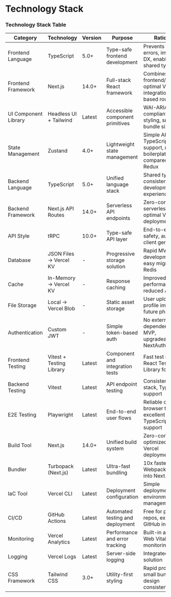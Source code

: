 # Technology Stack

### Technology Stack Table

| Category | Technology | Version | Purpose | Rationale |
|----------|------------|---------|---------|-----------|
| Frontend Language | TypeScript | 5.0+ | Type-safe frontend development | Prevents runtime errors, improves DX, enables shared types |
| Frontend Framework | Next.js | 14.0+ | Full-stack React framework | Combines frontend/backend, optimal Vercel integration, file-based routing |
| UI Component Library | Headless UI + Tailwind | Latest | Accessible component primitives | WAI-ARIA compliant, rapid styling, small bundle size |
| State Management | Zustand | 4.0+ | Lightweight state management | Simple API, TypeScript support, no boilerplate compared to Redux |
| Backend Language | TypeScript | 5.0+ | Unified language stack | Shared types, consistent development experience |
| Backend Framework | Next.js API Routes | 14.0+ | Serverless API endpoints | Zero-config serverless, optimal Vercel deployment |
| API Style | tRPC | 10.0+ | Type-safe API layer | End-to-end type safety, automatic client generation |
| Database | JSON Files → Vercel KV | - | Progressive storage solution | Rapid MVP development, easy migration to Redis |
| Cache | In-Memory → Vercel KV | - | Response caching | Improved performance, reduced API calls |
| File Storage | Local → Vercel Blob | - | Static asset storage | User uploads, profile images in future phases |
| Authentication | Custom JWT | - | Simple token-based auth | No external dependencies for MVP, upgradeable to NextAuth |
| Frontend Testing | Vitest + Testing Library | Latest | Component and integration tests | Fast test runner, React Testing Library for UI |
| Backend Testing | Vitest | Latest | API endpoint testing | Consistent testing stack, TypeScript support |
| E2E Testing | Playwright | Latest | End-to-end user flows | Reliable cross-browser testing, excellent TypeScript support |
| Build Tool | Next.js | 14.0+ | Unified build system | Zero-config, optimized for Vercel deployment |
| Bundler | Turbopack (Next.js) | Latest | Ultra-fast bundling | 10x faster than Webpack, built into Next.js 14 |
| IaC Tool | Vercel CLI | Latest | Deployment configuration | Simple deployment, environment management |
| CI/CD | GitHub Actions | Latest | Automated testing and deployment | Free for public repos, excellent GitHub integration |
| Monitoring | Vercel Analytics | Latest | Performance and error tracking | Built-in analytics, Web Vitals monitoring |
| Logging | Vercel Logs | Latest | Server-side logging | Integrated logging solution |
| CSS Framework | Tailwind CSS | 3.0+ | Utility-first styling | Rapid prototyping, small bundle size, design consistency |